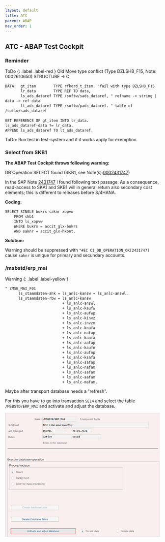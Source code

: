 ```yaml
---
layout: default
title: ATC
parent: ABAP
nav_order: 1
---
```


## ATC - ABAP Test Cockpit

### Reminder 
ToDo
{: .label .label-red }
Old Move type conflict (Type DZLSHB_F15, Note: 0002610650) STRUCTURE -> C

```abap
DATA:  gt_item        TYPE rfkord_t_item, "fail with type DZLSHB_F15
       lr_data        TYPE REF TO data,
       ls_ads_dataref TYPE /softw/sads_dataref, " refname -> string | data -> ref data
       lt_ads_dataref TYPE /softw/pads_dataref. " table of /softw/sads_dataref

GET REFERENCE OF gt_item INTO lr_data.
ls_ads_dataref-data ?= lr_data.
APPEND ls_ads_dataref TO lt_ads_dataref.
```

ToDo: Run test in test-system and if it works apply for exemption.

### Select from SKB1

**The ABAP Test Cockpit throws following warning:**

DB Operation SELECT found (SKB1, see Note(s):[0002431747](https://launchpad.support.sap.com/#/notes/2431747))

In the SAP Note [2431747](https://launchpad.support.sap.com/#/notes/2431747) I found following text passage: As a consequence, read-access to SKA1 and SKB1 will in general return also secondary cost elements; this is different to releases before S/4HANA.

**Coding:**
```abap
SELECT SINGLE bukrs saknr xopvw
    FROM skb1
    INTO ls_xopvw
    WHERE bukrs = accit_glx-bukrs
    AND saknr = accit_glx-hkont.
```

**Solution:**

Warning should be suppressed with `"#EC CI_DB_OPERATION_OK[2431747]` cause `saknr` is unique for primary and secundary accounts.

### /msbstd/erp_mai
Warning
{: .label .label-yellow }
```abap
" ZMSB_MAI_F01
      ls_stammdaten-ahk = ls_anlc-kansw + ls_anlc-answl.
      ls_stammdaten-rbw = ls_anlc-kansw
                          + ls_anlc-answl
                          + ls_anlc-kaufw
                          + ls_anlc-aufwp
                          + ls_anlc-kinvz
                          + ls_anlc-invzm
                          + ls_anlc-knafa
                          + ls_anlc-nafap
                          + ls_anlc-kaafa
                          + ls_anlc-aafap
                          + ls_anlc-kaufn
                          + ls_anlc-aufnp
                          + ls_anlc-ksafa
                          + ls_anlc-safap
                          + ls_anlc-nafam
                          + ls_anlc-safam
                          + ls_anlc-aafam
                          + ls_anlc-mafam.
```

Maybe after transport database needs a "refresh".

For this you have to go into transaction `SE14` and select the table `/MSBSTD/ERP_MAI` and activate and adjust the database.

![SE14](../../assets/se14.png)
